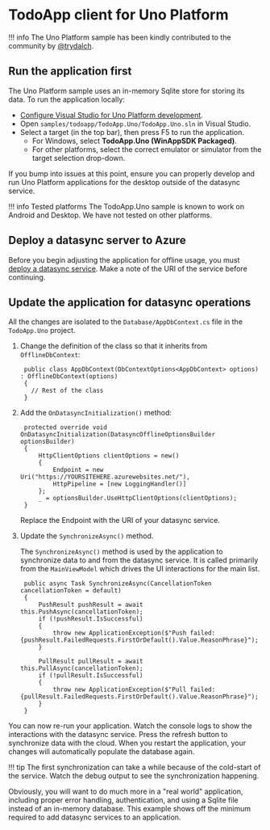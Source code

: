 # TodoApp client for Uno Platform

!!! info
    The Uno Platform sample has been kindly contributed to the community by [@trydalch](https://github.com/trydalch).

## Run the application first

The Uno Platform sample uses an in-memory Sqlite store for storing its data.  To run the application locally:

* [Configure Visual Studio for Uno Platform development](https://platform.uno/visual-studio/).
* Open `samples/todoapp/TodoApp.Uno/TodoApp.Uno.sln` in Visual Studio.
* Select a target (in the top bar), then press F5 to run the application.
    * For Windows, select **TodoApp.Uno (WinAppSDK Packaged)**.
    * For other platforms, select the correct emulator or simulator from the target selection drop-down.

If you bump into issues at this point, ensure you can properly develop and run Uno Platform applications for the desktop outside of the datasync service.

!!! info Tested platforms
    The TodoApp.Uno sample is known to work on Android and Desktop.  We have not tested on other platforms.

## Deploy a datasync server to Azure

Before you begin adjusting the application for offline usage, you must [deploy a datasync service](./server.md).  Make a note of the URI of the service before continuing.

## Update the application for datasync operations

All the changes are isolated to the `Database/AppDbContext.cs` file in the `TodoApp.Uno` project.

1. Change the definition of the class so that it inherits from `OfflineDbContext`:

        public class AppDbContext(DbContextOptions<AppDbContext> options) : OfflineDbContext(options)
        {
          // Rest of the class
        }

2. Add the `OnDatasyncInitialization()` method:

        protected override void OnDatasyncInitialization(DatasyncOfflineOptionsBuilder optionsBuilder)
        {
            HttpClientOptions clientOptions = new()
            {
                Endpoint = new Uri("https://YOURSITEHERE.azurewebsites.net/"),
                HttpPipeline = [new LoggingHandler()]
            };
            _ = optionsBuilder.UseHttpClientOptions(clientOptions);
        }

   Replace the Endpoint with the URI of your datasync service.

3. Update the `SynchronizeAsync()` method.

   The `SynchronizeAsync()` method is used by the application to synchronize data to and from the datasync service.  It is called primarily from the `MainViewModel` which drives the UI interactions for the main list.

        public async Task SynchronizeAsync(CancellationToken cancellationToken = default)
        {
            PushResult pushResult = await this.PushAsync(cancellationToken);
            if (!pushResult.IsSuccessful)
            {
                throw new ApplicationException($"Push failed: {pushResult.FailedRequests.FirstOrDefault().Value.ReasonPhrase}");
            }

            PullResult pullResult = await this.PullAsync(cancellationToken);
            if (!pullResult.IsSuccessful)
            {
                throw new ApplicationException($"Pull failed: {pullResult.FailedRequests.FirstOrDefault().Value.ReasonPhrase}");
            }
        }

You can now re-run your application. Watch the console logs to show the interactions with the datasync service.  Press the refresh button to synchronize data with the cloud.  When you restart the application, your changes will automatically populate the database again.

!!! tip
    The first synchronization can take a while because of the cold-start of the service.  Watch the debug output to see the synchronization happening.

Obviously, you will want to do much more in a "real world" application, including proper error handling, authentication, and using a Sqlite file instead of an in-memory database.  This example shows off the minimum required to add datasync services to an application.
